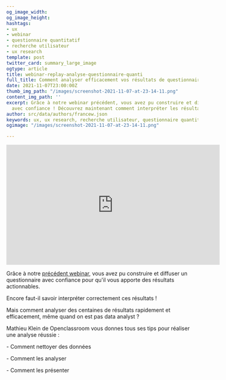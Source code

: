 ```yaml
---
og_image_width: 
og_image_height: 
hashtags:
- ux
- webinar
- questionnaire quantitatif
- recherche utilisateur
- ux research
template: post
twitter_card: summary_large_image
ogtype: article
title: webinar-replay-analyse-questionnaire-quanti
full_title: Comment analyser efficacement vos résultats de questionnaire
date: 2021-11-07T23:00:00Z
thumb_img_path: "/images/screenshot-2021-11-07-at-23-14-11.png"
content_img_path: ''
excerpt: Grâce à notre webinar précédent, vous avez pu construire et diffuser un questionnaire
  avec confiance ! Découvrez maintenant comment interpréter les résultats !
author: src/data/authors/francew.json
keywords: ux, ux research, recherche utilisateur, questionnaire quantitatif, webinar
ogimage: "/images/screenshot-2021-11-07-at-23-14-11.png"

---
```

<iframe width="560" height="315" src="https://www.youtube.com/embed/d_9_SZTZ1ho" title="YouTube video player" frameborder="0" allow="accelerometer; autoplay; clipboard-write; encrypted-media; gyroscope; picture-in-picture" allowfullscreen></iframe>

Grâce à notre [précédent webinar](https://www.tandemz.io/posts/webinar-replay-quantitative-survey-1/ "Webinar quanti partie 1"), vous avez pu construire et diffuser un questionnaire avec confiance pour qu'il vous apporte des résultats actionnables.

Encore faut-il savoir interpréter correctement ces résultats !

Mais comment analyser des centaines de résultats rapidement et efficacement, même quand on est pas data analyst ?

Mathieu Klein de Openclassroom vous donnes tous ses tips pour réaliser une analyse réussie :

\- Comment nettoyer des données

\- Comment les analyser

\- Comment les présenter